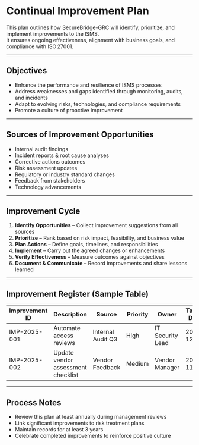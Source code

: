 #  Continual Improvement Plan

This plan outlines how SecureBridge-GRC will identify, prioritize, and implement improvements to the ISMS.  
It ensures ongoing effectiveness, alignment with business goals, and compliance with ISO 27001.

---

##  Objectives

- Enhance the performance and resilience of ISMS processes
- Address weaknesses and gaps identified through monitoring, audits, and incidents
- Adapt to evolving risks, technologies, and compliance requirements
- Promote a culture of proactive improvement

---

##  Sources of Improvement Opportunities

- Internal audit findings  
- Incident reports & root cause analyses  
- Corrective actions outcomes  
- Risk assessment updates  
- Regulatory or industry standard changes  
- Feedback from stakeholders  
- Technology advancements

---

##  Improvement Cycle

1. **Identify Opportunities** – Collect improvement suggestions from all sources  
2. **Prioritize** – Rank based on risk impact, feasibility, and business value  
3. **Plan Actions** – Define goals, timelines, and responsibilities  
4. **Implement** – Carry out the agreed changes or enhancements  
5. **Verify Effectiveness** – Measure outcomes against objectives  
6. **Document & Communicate** – Record improvements and share lessons learned

---

##  Improvement Register (Sample Table)

| Improvement ID | Description | Source | Priority | Owner | Target Date | Status |
|----------------|-------------|--------|----------|-------|-------------|--------|
| IMP-2025-001 | Automate access reviews | Internal Audit Q3 | High | IT Security Lead | 2025-12-15 | Planned |
| IMP-2025-002 | Update vendor assessment checklist | Vendor Feedback | Medium | Vendor Manager | 2025-11-20 | In Progress |

---

##  Process Notes

- Review this plan at least annually during management reviews  
- Link significant improvements to risk treatment plans  
- Maintain records for at least 3 years  
- Celebrate completed improvements to reinforce positive culture

